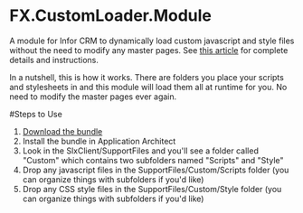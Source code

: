 # FX.CustomLoader.Module
A module for Infor CRM to dynamically load custom javascript and style files without the need to modify any master pages. See [this article](http://customerfx.com/article/loading-custom-javascript-and-style-files-in-infor-crm-saleslogix-web-without-modifying-master-pages/) for complete details and instructions.

In a nutshell, this is how it works. There are folders you place your scripts and stylesheets in and this module will load them all at runtime for you. No need to modify the master pages ever again.

#Steps to Use
1. [Download the bundle](https://github.com/CustomerFX/FX.CustomLoader.Module/raw/master/Deliverables/Custom%20Loader%20Module.zip)
2. Install the bundle in Application Architect
3. Look in the SlxClient/SupportFiles and you'll see a folder called "Custom" which contains two subfolders named "Scripts" and "Style"
4. Drop any javascript files in the SupportFiles/Custom/Scripts folder (you can organize things with subfolders if you'd like)
5. Drop any CSS style files in the SupportFiles/Custom/Style folder (you can organize things with subfolders if you'd like)
